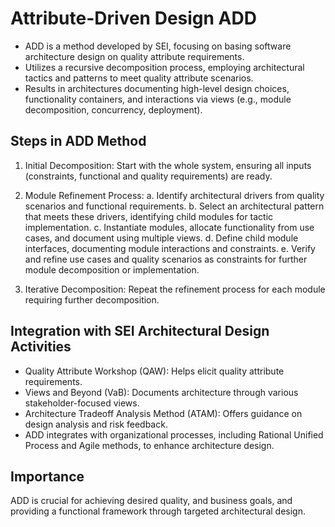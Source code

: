 # Attribute-Driven Design ADD
- ADD is a method developed by SEI, focusing on basing software architecture design on quality attribute requirements.
- Utilizes a recursive decomposition process, employing architectural tactics and patterns to meet quality attribute scenarios.
- Results in architectures documenting high-level design choices, functionality containers, and interactions via views (e.g., module decomposition, concurrency, deployment).

## Steps in ADD Method
1. Initial Decomposition:
Start with the whole system, ensuring all inputs (constraints, functional and quality requirements) are ready.

2. Module Refinement Process:
a. Identify architectural drivers from quality scenarios and functional requirements.
b. Select an architectural pattern that meets these drivers, identifying child modules for tactic implementation.
c. Instantiate modules, allocate functionality from use cases, and document using multiple views.
d. Define child module interfaces, documenting module interactions and constraints.
e. Verify and refine use cases and quality scenarios as constraints for further module decomposition or implementation.

3. Iterative Decomposition:
Repeat the refinement process for each module requiring further decomposition.

## Integration with SEI Architectural Design Activities
- Quality Attribute Workshop (QAW): Helps elicit quality attribute requirements.
- Views and Beyond (VaB): Documents architecture through various stakeholder-focused views.
- Architecture Tradeoff Analysis Method (ATAM): Offers guidance on design analysis and risk feedback.
- ADD integrates with organizational processes, including Rational Unified Process and Agile methods, to enhance architecture design.

## Importance
ADD is crucial for achieving desired quality, and business goals, and providing a functional framework through targeted architectural design.
